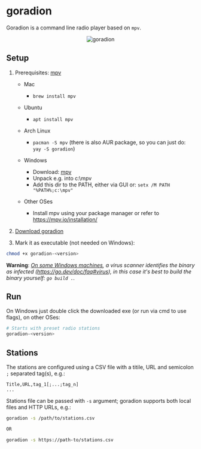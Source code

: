 # goradion
Goradion is a command line radio player based on `mpv`.
<p align="center">
  <img alt="goradion" src="https://github.com/user-attachments/assets/1a86f861-10ed-4ad5-b90e-f48c4278c317">
</p>


## Setup

1. Prerequisites: [mpv](https://mpv.io/)
    - Mac
      - `brew install mpv`
    
    - Ubuntu
      - `apt install mpv`
     
    - Arch Linux
      - `pacman -S mpv` (there is also AUR package, so you can just do: `yay -S goradion`)
        
    - Windows
      - Download: [mpv](https://sourceforge.net/projects/mpv-player-windows/files/)
      - Unpack e.g. into c:\mpv
      - Add this dir to the PATH, either via GUI or: `setx /M PATH "%PATH%;c:\mpv"`
         
    - Other OSes
      - Install mpv using your package manager or refer to https://mpv.io/installation/

2. [Download goradion](https://github.com/agejevasv/goradion/releases/latest)
3. Mark it as executable (not needed on Windows):
```bash
chmod +x goradion-<version>
```
**Warning**: _[On some Windows machines](https://github.com/agejevasv/goradion/issues/1), a virus scanner identifies the binary as infected (https://go.dev/doc/faq#virus), in this case it's best to build the binary yourself: `go build .`._

## Run
On Windows just double click the downloaded exe (or run via cmd to use flags), on other OSes:
```bash
# Starts with preset radio stations
goradion-<version>
```

## Stations
The stations are configured using a CSV file with a titile, URL and semicolon `;` separated tag(s), e.g.:

```csv
Title,URL,tag_1[;...;tag_n]
...
```
Stations file can be passed with `-s` argument; goradion supports both local files and HTTP URLs, e.g.:
```bash
goradion -s /path/to/stations.csv

OR

goradion -s https://path-to/stations.csv
```
